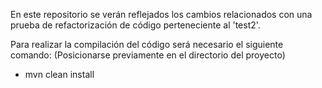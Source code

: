 En este repositorio se verán reflejados los cambios relacionados con una prueba de refactorización de código perteneciente al 'test2'.

Para realizar la compilación del código será necesario el siguiente comando:
(Posicionarse previamente en el directorio del proyecto)
- mvn clean install